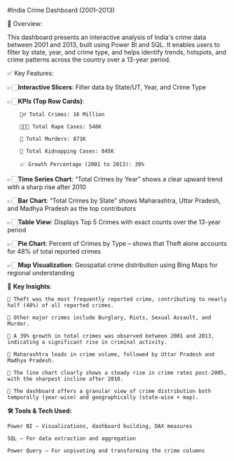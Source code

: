 #India Crime Dashboard (2001–2013)

🔎 Overview:

This dashboard presents an interactive analysis of India's crime data between 2001 and 2013, built using Power BI and SQL. It enables users to filter by state, year, and crime type, and helps identify trends, hotspots, and crime patterns across the country over a 13-year period.

✅ Key Features:

👉🏻**Interactive Slicers**: Filter data by State/UT, Year, and Crime Type

👉🏻**KPIs (Top Row Cards)**:

        🧍‍♂️ Total Crimes: 16 Million

        🧑‍🤝‍🧑 Total Rape Cases: 546K

        🔪 Total Murders: 871K

        🧒 Total Kidnapping Cases: 845K

        📈 Growth Percentage (2001 to 2013): 39%

👉🏻**Time Series Chart**: “Total Crimes by Year” shows a clear upward trend with a sharp rise after 2010

👉🏻**Bar Chart**: “Total Crimes by State” shows Maharashtra, Uttar Pradesh, and Madhya Pradesh as the top contributors

👉🏻**Table View**: Displays Top 5 Crimes with exact counts over the 13-year period

👉🏻**Pie Chart**: Percent of Crimes by Type – shows that Theft alone accounts for 48% of total reported crimes

👉🏻**Map Visualization**: Geospatial crime distribution using Bing Maps for regional understanding

📌 **Key Insights**:

    🔹 Theft was the most frequently reported crime, contributing to nearly half (48%) of all reported crimes.

    🔹 Other major crimes include Burglary, Riots, Sexual Assault, and Murder.

    🔹 A 39% growth in total crimes was observed between 2001 and 2013, indicating a significant rise in criminal activity.

    🔹 Maharashtra leads in crime volume, followed by Uttar Pradesh and Madhya Pradesh.

    🔹 The line chart clearly shows a steady rise in crime rates post-2005, with the sharpest incline after 2010.

    🔹 The dashboard offers a granular view of crime distribution both temporally (year-wise) and geographically (state-wise + map).

**🛠️ Tools & Tech Used:**

    Power BI – Visualizations, dashboard building, DAX measures

    SQL – For data extraction and aggregation

    Power Query – For unpivoting and transforming the crime columns
